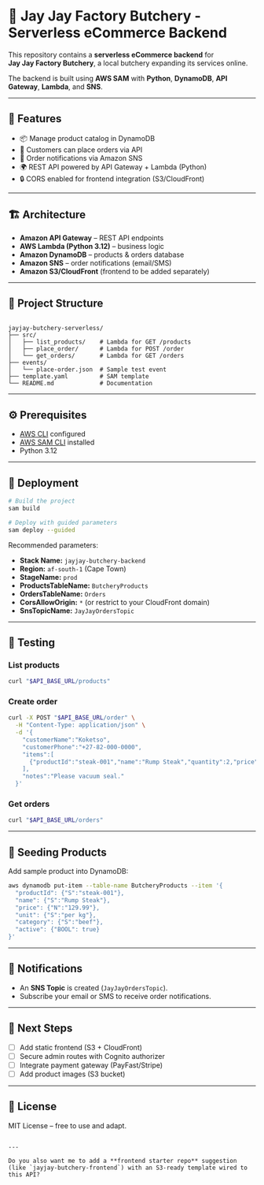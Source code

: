 
# 🥩 Jay Jay Factory Butchery - Serverless eCommerce Backend

This repository contains a **serverless eCommerce backend** for  
**Jay Jay Factory Butchery**, a local butchery expanding its services online.  

The backend is built using **AWS SAM** with **Python**, **DynamoDB**, **API Gateway**, **Lambda**, and **SNS**.

---

## 🚀 Features
- 📦 Manage product catalog in DynamoDB
- 🛒 Customers can place orders via API
- 📧 Order notifications via Amazon SNS
- 🌍 REST API powered by API Gateway + Lambda (Python)
- 🔒 CORS enabled for frontend integration (S3/CloudFront)

---

## 🏗️ Architecture
- **Amazon API Gateway** – REST API endpoints  
- **AWS Lambda (Python 3.12)** – business logic  
- **Amazon DynamoDB** – products & orders database  
- **Amazon SNS** – order notifications (email/SMS)  
- **Amazon S3/CloudFront** (frontend to be added separately)

---

## 📂 Project Structure
```

jayjay-butchery-serverless/
├── src/
│   ├── list_products/    # Lambda for GET /products
│   ├── place_order/      # Lambda for POST /order
│   └── get_orders/       # Lambda for GET /orders
├── events/
│   └── place-order.json  # Sample test event
├── template.yaml         # SAM template
└── README.md             # Documentation

````

---

## ⚙️ Prerequisites
- [AWS CLI](https://docs.aws.amazon.com/cli/latest/userguide/getting-started-install.html) configured  
- [AWS SAM CLI](https://docs.aws.amazon.com/serverless-application-model/latest/developerguide/serverless-sam-cli-install.html) installed  
- Python 3.12  

---

## 🚀 Deployment

```bash
# Build the project
sam build

# Deploy with guided parameters
sam deploy --guided
````

Recommended parameters:

* **Stack Name:** `jayjay-butchery-backend`
* **Region:** `af-south-1` (Cape Town)
* **StageName:** `prod`
* **ProductsTableName:** `ButcheryProducts`
* **OrdersTableName:** `Orders`
* **CorsAllowOrigin:** `*` (or restrict to your CloudFront domain)
* **SnsTopicName:** `JayJayOrdersTopic`

---

## 🧪 Testing

### List products

```bash
curl "$API_BASE_URL/products"
```

### Create order

```bash
curl -X POST "$API_BASE_URL/order" \
  -H "Content-Type: application/json" \
  -d '{
    "customerName":"Koketso",
    "customerPhone":"+27-82-000-0000",
    "items":[
      {"productId":"steak-001","name":"Rump Steak","quantity":2,"price":129.99}
    ],
    "notes":"Please vacuum seal."
  }'
```

### Get orders

```bash
curl "$API_BASE_URL/orders"
```

---

## 🥩 Seeding Products

Add sample product into DynamoDB:

```bash
aws dynamodb put-item --table-name ButcheryProducts --item '{
  "productId": {"S":"steak-001"},
  "name": {"S":"Rump Steak"},
  "price": {"N":"129.99"},
  "unit": {"S":"per kg"},
  "category": {"S":"beef"},
  "active": {"BOOL": true}
}'
```

---

## 📧 Notifications

* An **SNS Topic** is created (`JayJayOrdersTopic`).
* Subscribe your email or SMS to receive order notifications.

---

## 🔮 Next Steps

* [ ] Add static frontend (S3 + CloudFront)
* [ ] Secure admin routes with Cognito authorizer
* [ ] Integrate payment gateway (PayFast/Stripe)
* [ ] Add product images (S3 bucket)

---

## 📜 License

MIT License – free to use and adapt.

```

---

Do you also want me to add a **frontend starter repo** suggestion (like `jayjay-butchery-frontend`) with an S3-ready template wired to this API?
```
